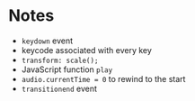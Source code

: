 # Notes

- ```keydown``` event
- keycode associated with every key
- ```transform: scale();```
- JavaScript function ```play```
- ```audio.currentTime = 0``` to rewind to the start
- ```transitionend``` event

